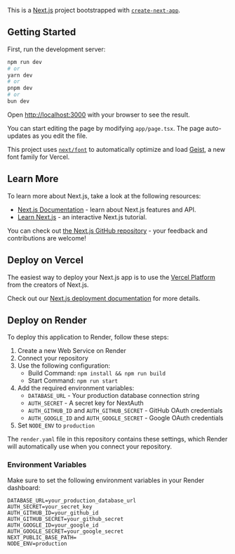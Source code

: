 This is a [Next.js](https://nextjs.org) project bootstrapped with [`create-next-app`](https://nextjs.org/docs/app/api-reference/cli/create-next-app).

## Getting Started

First, run the development server:

```bash
npm run dev
# or
yarn dev
# or
pnpm dev
# or
bun dev
```

Open [http://localhost:3000](http://localhost:3000) with your browser to see the result.

You can start editing the page by modifying `app/page.tsx`. The page auto-updates as you edit the file.

This project uses [`next/font`](https://nextjs.org/docs/app/building-your-application/optimizing/fonts) to automatically optimize and load [Geist](https://vercel.com/font), a new font family for Vercel.

## Learn More

To learn more about Next.js, take a look at the following resources:

- [Next.js Documentation](https://nextjs.org/docs) - learn about Next.js features and API.
- [Learn Next.js](https://nextjs.org/learn) - an interactive Next.js tutorial.

You can check out [the Next.js GitHub repository](https://github.com/vercel/next.js) - your feedback and contributions are welcome!

## Deploy on Vercel

The easiest way to deploy your Next.js app is to use the [Vercel Platform](https://vercel.com/new?utm_medium=default-template&filter=next.js&utm_source=create-next-app&utm_campaign=create-next-app-readme) from the creators of Next.js.

Check out our [Next.js deployment documentation](https://nextjs.org/docs/app/building-your-application/deploying) for more details.

## Deploy on Render

To deploy this application to Render, follow these steps:

1. Create a new Web Service on Render
2. Connect your repository
3. Use the following configuration:
   - Build Command: `npm install && npm run build`
   - Start Command: `npm run start`
4. Add the required environment variables:
   - `DATABASE_URL` - Your production database connection string
   - `AUTH_SECRET` - A secret key for NextAuth
   - `AUTH_GITHUB_ID` and `AUTH_GITHUB_SECRET` - GitHub OAuth credentials
   - `AUTH_GOOGLE_ID` and `AUTH_GOOGLE_SECRET` - Google OAuth credentials
5. Set `NODE_ENV` to `production`

The `render.yaml` file in this repository contains these settings, which Render will automatically use when you connect your repository.

### Environment Variables

Make sure to set the following environment variables in your Render dashboard:

```
DATABASE_URL=your_production_database_url
AUTH_SECRET=your_secret_key
AUTH_GITHUB_ID=your_github_id
AUTH_GITHUB_SECRET=your_github_secret
AUTH_GOOGLE_ID=your_google_id
AUTH_GOOGLE_SECRET=your_google_secret
NEXT_PUBLIC_BASE_PATH=
NODE_ENV=production